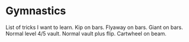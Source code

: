 # Gymnastics
List of tricks I want to learn.
Kip on bars.
Flyaway on bars.
Giant on bars.
Normal level 4/5 vault.
Normal vault plus flip.
Cartwheel on beam.